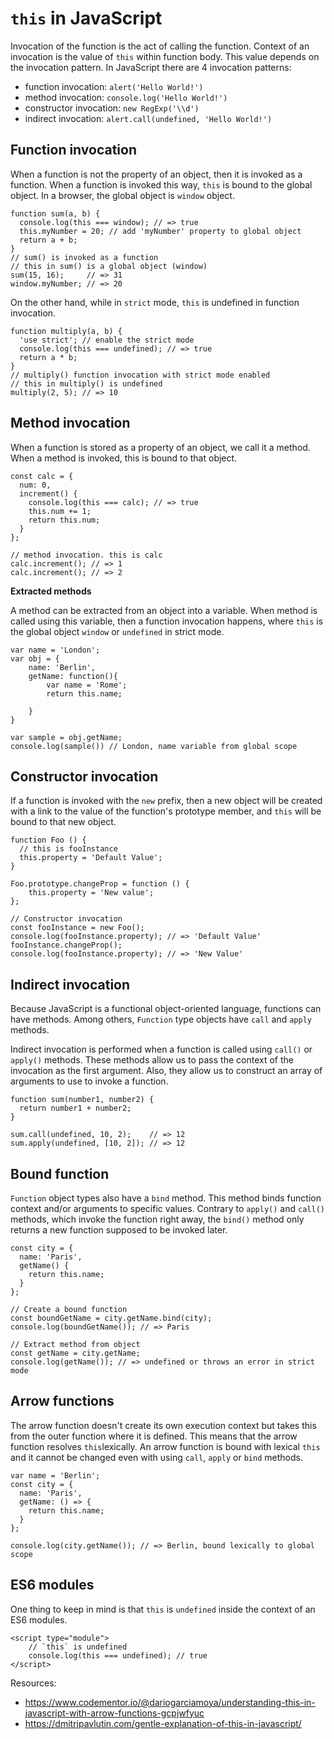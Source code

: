 # `this` in JavaScript

Invocation of the function is the act of calling the function. Context of an invocation is the value of `this` within function body. This value depends on the invocation pattern. In JavaScript there are 4 invocation patterns:
- function invocation: `alert('Hello World!')`
- method invocation: `console.log('Hello World!')`
- constructor invocation: `new RegExp('\\d')`
- indirect invocation: `alert.call(undefined, 'Hello World!')`

## Function invocation

When a function is not the property of an object, then it is invoked as a function. When a function is invoked this way, `this` is bound to the global object. In a browser, the global object is `window` object.

```
function sum(a, b) {
  console.log(this === window); // => true
  this.myNumber = 20; // add 'myNumber' property to global object
  return a + b;
}
// sum() is invoked as a function
// this in sum() is a global object (window)
sum(15, 16);     // => 31
window.myNumber; // => 20
``` 

On the other hand, while in `strict` mode, `this` is undefined in function invocation.

```
function multiply(a, b) {
  'use strict'; // enable the strict mode
  console.log(this === undefined); // => true
  return a * b;
}
// multiply() function invocation with strict mode enabled
// this in multiply() is undefined
multiply(2, 5); // => 10
``` 

## Method invocation

When a function is stored as a property of an object, we call it a method. When a method is invoked, this is bound to that object.

```
const calc = {
  num: 0,
  increment() {
    console.log(this === calc); // => true
    this.num += 1;
    return this.num;
  }
};

// method invocation. this is calc
calc.increment(); // => 1
calc.increment(); // => 2
``` 

**Extracted methods**

A method can be extracted from an object into a variable. When method is called using this variable, then a function invocation happens, where `this` is the global object `window` or `undefined` in strict mode.

```
var name = 'London';
var obj = {
    name: 'Berlin',
    getName: function(){ 
        var name = 'Rome';
        return this.name; 
        
    }
}

var sample = obj.getName;
console.log(sample()) // London, name variable from global scope
``` 

## Constructor invocation

If a function is invoked with the `new` prefix, then a new object will be created with a  link to the value of the function's prototype member, and `this` will be bound to that new object.

```
function Foo () {
  // this is fooInstance
  this.property = 'Default Value';
}

Foo.prototype.changeProp = function () {
	this.property = 'New value';
};

// Constructor invocation
const fooInstance = new Foo();
console.log(fooInstance.property); // => 'Default Value'
fooInstance.changeProp();
console.log(fooInstance.property); // => 'New Value'
``` 

## Indirect invocation

Because JavaScript is a functional object-oriented language, functions can have methods. Among others, `Function` type objects have `call` and `apply` methods.

Indirect invocation is performed when a function is called using `call()` or `apply()` methods. These methods allow us to pass the context of the invocation as the first argument. Also, they  allow us to  construct an array of arguments to use to invoke a function.

```
function sum(number1, number2) {
  return number1 + number2;
}

sum.call(undefined, 10, 2);    // => 12
sum.apply(undefined, [10, 2]); // => 12
``` 

## Bound function

`Function` object types also have a `bind` method. This method binds function context and/or arguments to specific values. Contrary to `apply()` and `call()` methods, which invoke the function right away, the `bind()` method only returns a new function supposed to be invoked later.

```
const city = {
  name: 'Paris',
  getName() {
    return this.name;
  }
};

// Create a bound function
const boundGetName = city.getName.bind(city);
console.log(boundGetName()); // => Paris

// Extract method from object
const getName = city.getName;
console.log(getName()); // => undefined or throws an error in strict mode
``` 

## Arrow functions

The arrow function doesn't create its own execution context but takes this from the outer function where it is defined. This means that the arrow function resolves `this`lexically. An arrow function is bound with lexical `this` and it cannot be changed even with using `call`, `apply` or `bind` methods.

```
var name = 'Berlin';
const city = {
  name: 'Paris',
  getName: () => {
    return this.name;
  }
};

console.log(city.getName()); // => Berlin, bound lexically to global scope
``` 


## ES6 modules

One thing to keep in mind is that `this` is `undefined` inside the context of an ES6 modules.

```
<script type="module">
    // `this` is undefined
    console.log(this === undefined); // true
</script>
``` 

Resources:
- https://www.codementor.io/@dariogarciamoya/understanding-this-in-javascript-with-arrow-functions-gcpjwfyuc
- https://dmitripavlutin.com/gentle-explanation-of-this-in-javascript/
